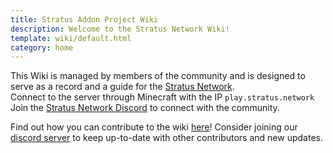 ```yaml
---
title: Stratus Addon Project Wiki
description: Welcome to the Stratus Network Wiki!
template: wiki/default.html
category: home
---
```


This Wiki is managed by members of the community and is designed to serve as a record and a guide for the [Stratus Network](https://stratus.network).  
Connect to the server through Minecraft with the IP `play.stratus.network`  
Join the [Stratus Network Discord](https://discord.gg/Vxmq7Xp) to connect with the community.

Find out how you can contribute to the wiki [here](https://mcresourcepile.github.io/addon-project/wiki/tools/contributing)! Consider joining our [discord server](https://discord.gg/ygNgxKj) to keep up-to-date with other contributors and new updates.
